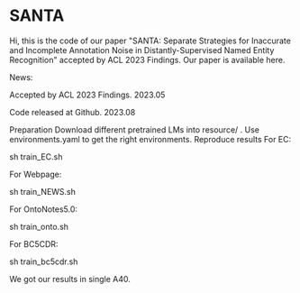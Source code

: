 # SANTA

Hi, this is the code of our paper "SANTA: Separate Strategies for Inaccurate and Incomplete Annotation Noise in Distantly-Supervised Named Entity Recognition" accepted by ACL 2023 Findings. Our paper is available here.

News:

Accepted by ACL 2023 Findings. 2023.05

Code released at Github. 2023.08

Preparation
Download different pretrained LMs into resource/ .
Use environments.yaml to get the right environments.
Reproduce results
For EC:

sh train_EC.sh

For Webpage:

sh train_NEWS.sh

For OntoNotes5.0:

sh train_onto.sh

For BC5CDR:

sh train_bc5cdr.sh

We got our results in single A40.
